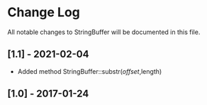 # Change Log
All notable changes to StringBuffer will be documented in this file.

## [1.1] - 2021-02-04

- Added method StringBuffer::substr($offset,$length)

## [1.0] - 2017-01-24
